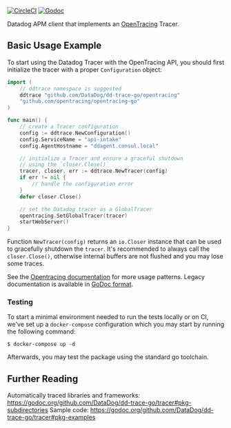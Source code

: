 [![CircleCI](https://circleci.com/gh/DataDog/dd-trace-go/tree/master.svg?style=svg)](https://circleci.com/gh/DataDog/dd-trace-go/tree/master)
[![Godoc](http://img.shields.io/badge/godoc-reference-blue.svg?style=flat)](https://godoc.org/github.com/DataDog/dd-trace-go/opentracing)

Datadog APM client that implements an [OpenTracing](http://opentracing.io) Tracer.

## Basic Usage Example

To start using the Datadog Tracer with the OpenTracing API, you should first initialize the tracer with a proper `Configuration` object:

```go
import (
	// ddtrace namespace is suggested
	ddtrace "github.com/DataDog/dd-trace-go/opentracing"
	"github.com/opentracing/opentracing-go"
)

func main() {
	// create a Tracer configuration
	config := ddtrace.NewConfiguration()
	config.ServiceName = "api-intake"
	config.AgentHostname = "ddagent.consul.local"

	// initialize a Tracer and ensure a graceful shutdown
	// using the `closer.Close()`
	tracer, closer, err := ddtrace.NewTracer(config)
	if err != nil {
		// handle the configuration error
	}
	defer closer.Close()

	// set the Datadog tracer as a GlobalTracer
	opentracing.SetGlobalTracer(tracer)
	startWebServer()
}
```

Function `NewTracer(config)` returns an `io.Closer` instance that can be used to gracefully shutdown the `tracer`. It's recommended to always call the `closer.Close()`, otherwise internal buffers are not flushed and you may lose some traces.

See the [Opentracing documentation](https://github.com/opentracing/opentracing-go) for more usage patterns. Legacy documentation is available in [GoDoc format](https://godoc.org/github.com/DataDog/dd-trace-go/tracer).

### Testing

To start a minimal environment needed to run the tests locally or on CI, we've set up
a `docker-compose` configuration which you may start by running the following command:

```
$ docker-compose up -d
```

Afterwards, you may test the package using the standard go toolchain.

## Further Reading

Automatically traced libraries and frameworks: https://godoc.org/github.com/DataDog/dd-trace-go/tracer#pkg-subdirectories
Sample code: https://godoc.org/github.com/DataDog/dd-trace-go/tracer#pkg-examples
